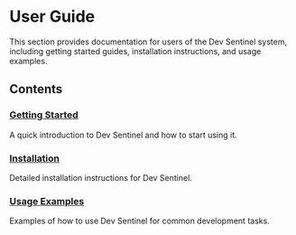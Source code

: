 # User Guide

This section provides documentation for users of the Dev Sentinel system, including getting started guides, installation instructions, and usage examples.

## Contents

### [Getting Started](./getting-started.md)

A quick introduction to Dev Sentinel and how to start using it.

### [Installation](./installation.md)

Detailed installation instructions for Dev Sentinel.

### [Usage Examples](./usage-examples.md)

Examples of how to use Dev Sentinel for common development tasks.
